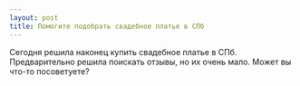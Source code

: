 ```yaml
---
layout: post 
title: Помогите подобрать свадебное платье в СПб 
--- 
```

Сегодня решила наконец купить свадебное платье в СПб. Предварительно решила поискать отзывы, но их очень мало. Может вы что-то посоветуете?